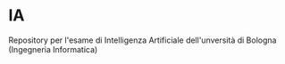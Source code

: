 # IA
Repository per l'esame di Intelligenza Artificiale dell'unversità di Bologna (Ingegneria Informatica)
